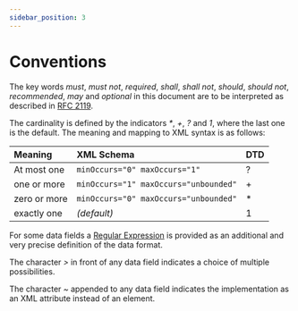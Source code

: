 ```yaml
---
sidebar_position: 3
---
```

# Conventions

The key words *must*, *must not*, *required*, *shall*, *shall not*, *should*, *should not*, *recommended*, *may* and
*optional* in this document are to be interpreted as described in [RFC 2119](https://tools.ietf.org/html/rfc2119).

The cardinality is defined by the indicators _*_, *+*, *?* and *1*, where the last one is the default. The meaning and
mapping to XML syntax is as follows:

|   Meaning    |              XML Schema               | DTD |
| :----------- | :------------------------------------ | --- |
| At most one  | `minOccurs="0" maxOccurs="1"`         | ?   |
| one or more  | `minOccurs="1" maxOccurs="unbounded"` | +   |
| zero or more | `minOccurs="0" maxOccurs="unbounded"` | *   |
| exactly one  | *(default)*                           | 1   |

For some data fields a [Regular Expression](http://en.wikipedia.org/wiki/Regular_expression) is provided as an
additional and very precise definition of the data format.

The character *>* in front of any data field indicates a choice of  multiple possibilities.

The character *~* appended to any data field indicates the  implementation as an XML attribute instead of an element.
